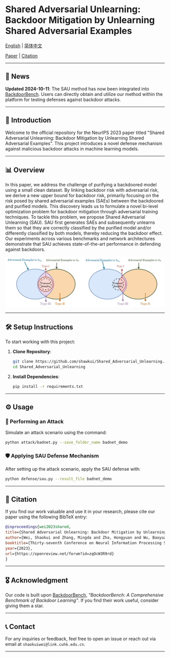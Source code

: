 # Shared Adversarial Unlearning: Backdoor Mitigation by Unlearning Shared Adversarial Examples

[English](./README.md) | [简体中文](./README_cn.md)

[Paper](https://openreview.net/pdf?id=zqOcW3R9rd) | [Citation](#citation)

---

## 📢 News

**Updated 2024-10-11**: The SAU method has now been integrated into [BackdoorBench](https://github.com/SCLBD/BackdoorBench). Users can directly obtain and utilize our method within the platform for testing defenses against backdoor attacks.

---

## 📝 Introduction

Welcome to the official repository for the NeurIPS 2023 paper titled "Shared Adversarial Unlearning: Backdoor Mitigation by Unlearning Shared Adversarial Examples". This project introduces a novel defense mechanism against malicious backdoor attacks in machine learning models.

---

## 📊 Overview

In this paper, we address the challenge of purifying a backdoored model using a small clean dataset. By linking backdoor risk with adversarial risk, we derive a new upper bound for backdoor risk, primarily focusing on the risk posed by shared adversarial examples (SAEs) between the backdoored and purified models. This discovery leads us to formulate a novel bi-level optimization problem for backdoor mitigation through adversarial training techniques. To tackle this problem, we propose Shared Adversarial Unlearning (SAU). SAU first generates SAEs and subsequently unlearns them so that they are correctly classified by the purified model and/or differently classified by both models, thereby reducing the backdoor effect. Our experiments across various benchmarks and network architectures demonstrate that SAU achieves state-of-the-art performance in defending against backdoors.

![Framework Diagram](framework.png)

---

## 🛠️ Setup Instructions

To start working with this project:

1. **Clone Repository**:
    ```bash
    git clone https://github.com/shawkui/Shared_Adversarial_Unlearning.git
    cd Shared_Adversarial_Unlearning
    ```

2. **Install Dependencies**:
    ```bash
    pip install -r requirements.txt
    ```

---

## ⚙️ Usage

### 🧪 Performing an Attack

Simulate an attack scenario using the command:
```bash
python attack/badnet.py --save_folder_name badnet_demo
```

### 🛡️ Applying SAU Defense Mechanism

After setting up the attack scenario, apply the SAU defense with:
```bash
python defense/sau.py --result_file badnet_demo
```

---

## 📄 Citation

If you find our work valuable and use it in your research, please cite our paper using the following BibTeX entry:

```bibtex
@inproceedings{wei2023shared,
title={Shared Adversarial Unlearning: Backdoor Mitigation by Unlearning Shared Adversarial Examples},
author={Wei, Shaokui and Zhang, Mingda and Zha, Hongyuan and Wu, Baoyuan},
booktitle={Thirty-seventh Conference on Neural Information Processing Systems},
year={2023},
url={https://openreview.net/forum?id=zqOcW3R9rd}
}
```

---

## 🎖️ Acknowledgment

Our code is built upon [BackdoorBench](https://github.com/SCLBD/BackdoorBench), *"BackdoorBench: A Comprehensive Benchmark of Backdoor Learning"*. If you find their work useful, consider giving them a star.

---

## 📞 Contact

For any inquiries or feedback, feel free to open an issue or reach out via email at `shaokuiwei@link.cuhk.edu.cn`.

---
